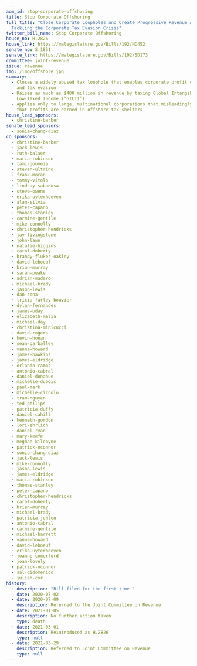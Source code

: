 ```yaml
---
aom_id: stop-corporate-offshoring
title: Stop Corporate Offshoring
full_title: "Close Corporate Loopholes and Create Progressive Revenue Act:
  Tackling the Corporate Tax Evasion Crisis"
twitter_bill_name: Stop Corporate Offshoring
house_no: H.2826
house_link: https://malegislature.gov/Bills/192/HD452
senate_no: S.1851
senate_link: https://malegislature.gov/Bills/192/SD173
committee: joint-revenue
issue: revenue
img: /img/offshore.jpg
summary:
  - Closes a widely abused tax loophole that enables corporate profit offshoring
    and tax evasion
  - Raises as much as $400 million in revenue by taxing Global Intangible
    Low-Taxed Income (“GILTI”)
  - Applies only to large, multinational corporations that misleadingly claim
    that profits are earned in offshore tax shelters
house_lead_sponsors:
  - christine-barber
senate_lead_sponsors:
  - sonia-chang-diaz
co_sponsors:
  - christine-barber
  - jack-lewis
  - ruth-balser
  - maria-robinson
  - tami-gouveia
  - steven-ultrino
  - frank-moran
  - tommy-vitolo
  - lindsay-sabadosa
  - steve-owens
  - erika-uyterhoeven
  - alan-silvia
  - peter-capano
  - thomas-stanley
  - carmine-gentile
  - mike-connolly
  - christopher-hendricks
  - jay-livingstone
  - john-lawn
  - natalie-higgins
  - carol-doherty
  - brandy-fluker-oakley
  - david-leboeuf
  - brian-murray
  - sarah-peake
  - adrian-madaro
  - michael-brady
  - jason-lewis
  - dan-sena
  - tricia-farley-bouvier
  - dylan-fernandes
  - james-oday
  - elizabeth-malia
  - michael-day
  - christina-minicucci
  - david-rogers
  - kevin-honan
  - sean-garballey
  - vanna-howard
  - james-hawkins
  - james-eldridge
  - orlando-ramos
  - antonio-cabral
  - daniel-donahue
  - michelle-dubois
  - paul-mark
  - michelle-ciccolo
  - tram-nguyen
  - ted-philips
  - patricia-duffy
  - daniel-cahill
  - kenneth-gordon
  - lori-ehrlich
  - daniel-ryan
  - mary-keefe
  - meghan-kilcoyne
  - patrick-oconnor
  - sonia-chang-diaz
  - jack-lewis
  - mike-connolly
  - jason-lewis
  - james-eldridge
  - maria-robinson
  - thomas-stanley
  - peter-capano
  - christopher-hendricks
  - carol-doherty
  - brian-murray
  - michael-brady
  - patricia-jehlen
  - antonio-cabral
  - carmine-gentile
  - michael-barrett
  - vanna-howard
  - david-leboeuf
  - erika-uyterhoeven
  - joanne-comerford
  - joan-lovely
  - patrick-oconnor
  - sal-didomenico
  - julian-cyr
history:
  - description: "Bill filed for the first time "
    date: 2020-07-02
  - date: 2020-07-09
    description: Referred to the Joint Committee on Revenue
  - date: 2021-01-05
    description: No further action taken
    type: death
  - date: 2021-03-01
    description: Reintroduced as H.2826
    type: null
  - date: 2021-03-29
    description: Referred to Joint Committee on Revenue
    type: null
---
```

